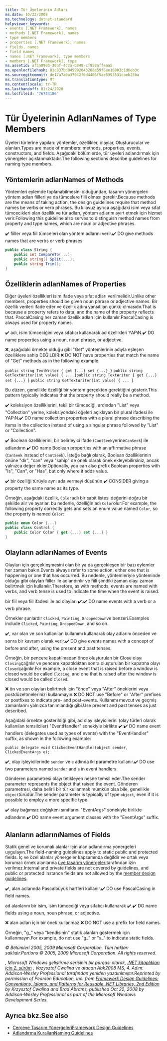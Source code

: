 ```yaml
---
title: Tür Üyelerinin Adları
ms.date: 10/22/2008
ms.technology: dotnet-standard
helpviewer_keywords:
- events [.NET Framework], names
- methods [.NET Framework], names
- type members
- properties [.NET Framework], names
- fields, names
- field names
- names [.NET Framework], type members
- members [.NET Framework], type
ms.assetid: af5a0903-36af-4c2a-b848-cf959affeaa5
ms.openlocfilehash: 81c837bd045992043208a59f6ee16803c1d6eb3c
ms.sourcegitcommit: de17a7a0a37042f0d4406f5ae5393531caeb25ba
ms.translationtype: MT
ms.contentlocale: tr-TR
ms.lasthandoff: 01/24/2020
ms.locfileid: "76744186"
---
```

# <a name="names-of-type-members"></a><span data-ttu-id="bafe7-102">Tür Üyelerinin Adları</span><span class="sxs-lookup"><span data-stu-id="bafe7-102">Names of Type Members</span></span>
<span data-ttu-id="bafe7-103">Üyeleri türlerine yapılan: yöntemler, özellikler, olaylar, Oluşturucular ve alanları.</span><span class="sxs-lookup"><span data-stu-id="bafe7-103">Types are made of members: methods, properties, events, constructors, and fields.</span></span> <span data-ttu-id="bafe7-104">Aşağıdaki bölümlerde, tür üyeleri adlandırmak için yönergeler açıklanmaktadır.</span><span class="sxs-lookup"><span data-stu-id="bafe7-104">The following sections describe guidelines for naming type members.</span></span>

## <a name="names-of-methods"></a><span data-ttu-id="bafe7-105">Yöntemlerin adları</span><span class="sxs-lookup"><span data-stu-id="bafe7-105">Names of Methods</span></span>
 <span data-ttu-id="bafe7-106">Yöntemleri eylemde toplanabilmesini olduğundan, tasarım yönergeleri yöntem adları fiilleri ya da tümcelere fiili olması gerekir.</span><span class="sxs-lookup"><span data-stu-id="bafe7-106">Because methods are the means of taking action, the design guidelines require that method names be verbs or verb phrases.</span></span> <span data-ttu-id="bafe7-107">Bu kılavuz ayrıca aşağıdaki isim veya sıfat tümcecikleri olan özellik ve tür adları, yöntem adlarını ayırt etmek için hizmet verir.</span><span class="sxs-lookup"><span data-stu-id="bafe7-107">Following this guideline also serves to distinguish method names from property and type names, which are noun or adjective phrases.</span></span>

 <span data-ttu-id="bafe7-108">✔️ fiiller veya fiil tümceleri olan yöntem adlarını verir.</span><span class="sxs-lookup"><span data-stu-id="bafe7-108">✔️ DO give methods names that are verbs or verb phrases.</span></span>

```csharp
public class String {
    public int CompareTo(...);
    public string[] Split(...);
    public string Trim();
}
```

## <a name="names-of-properties"></a><span data-ttu-id="bafe7-109">Özelliklerin adları</span><span class="sxs-lookup"><span data-stu-id="bafe7-109">Names of Properties</span></span>
 <span data-ttu-id="bafe7-110">Diğer üyeleri özellikleri isim ifade veya sıfat adları verilmelidir.</span><span class="sxs-lookup"><span data-stu-id="bafe7-110">Unlike other members, properties should be given noun phrase or adjective names.</span></span> <span data-ttu-id="bafe7-111">Bir özellik verileri ifade eder ve özellik adını yansıtılan çünkü olmasıdır.</span><span class="sxs-lookup"><span data-stu-id="bafe7-111">That is because a property refers to data, and the name of the property reflects that.</span></span> <span data-ttu-id="bafe7-112">PascalCasing her zaman özellik adları için kullanılır.</span><span class="sxs-lookup"><span data-stu-id="bafe7-112">PascalCasing is always used for property names.</span></span>

 <span data-ttu-id="bafe7-113">✔️ adı, isim tümceciğini veya sıfatıcı kullanarak ad özellikleri YAPıN.</span><span class="sxs-lookup"><span data-stu-id="bafe7-113">✔️ DO name properties using a noun, noun phrase, or adjective.</span></span>

 <span data-ttu-id="bafe7-114">❌, aşağıdaki örnekte olduğu gibi "Get" yöntemlerinin adıyla eşleşen özelliklere sahip DEĞILDIR:</span><span class="sxs-lookup"><span data-stu-id="bafe7-114">❌ DO NOT have properties that match the name of "Get" methods as in the following example:</span></span>

 <span data-ttu-id="bafe7-115">`public string TextWriter { get {...} set {...} }` `public string GetTextWriter(int value) { ... }`</span><span class="sxs-lookup"><span data-stu-id="bafe7-115">`public string TextWriter { get {...} set {...} }` `public string GetTextWriter(int value) { ... }`</span></span>

 <span data-ttu-id="bafe7-116">Bu düzen, genellikle özelliği bir yöntem gerçekten gerektiğini gösterir.</span><span class="sxs-lookup"><span data-stu-id="bafe7-116">This pattern typically indicates that the property should really be a method.</span></span>

 <span data-ttu-id="bafe7-117">✔️ koleksiyon özelliklerini, tekil bir tümceciği, ardından "List" veya "Collection" yerine, koleksiyondaki öğeleri açıklayan bir plural ifadesi ile YAPıN.</span><span class="sxs-lookup"><span data-stu-id="bafe7-117">✔️ DO name collection properties with a plural phrase describing the items in the collection instead of using a singular phrase followed by "List" or "Collection".</span></span>

 <span data-ttu-id="bafe7-118">✔️ Boolean özelliklerini, bir belirleyici ifade (`CantSeek`yerine`CanSeek`) ile adlandırın.</span><span class="sxs-lookup"><span data-stu-id="bafe7-118">✔️ DO name Boolean properties with an affirmative phrase (`CanSeek` instead of `CantSeek`).</span></span> <span data-ttu-id="bafe7-119">İsteğe bağlı olarak, Boolean özelliklerinin önüne "dir", "can" veya "sahip" de önek olarak önek ekleyebilirsiniz, ancak yalnızca değer ekler.</span><span class="sxs-lookup"><span data-stu-id="bafe7-119">Optionally, you can also prefix Boolean properties with "Is", "Can", or "Has", but only where it adds value.</span></span>

 <span data-ttu-id="bafe7-120">✔️ bir özelliği türüyle aynı ada vermeyi düşünün.</span><span class="sxs-lookup"><span data-stu-id="bafe7-120">✔️ CONSIDER giving a property the same name as its type.</span></span>

 <span data-ttu-id="bafe7-121">Örneğin, aşağıdaki özellik, `Color`adlı bir sabit listesi değerini doğru bir şekilde alır ve ayarlar. bu nedenle, özelliğin adı `Color`olur:</span><span class="sxs-lookup"><span data-stu-id="bafe7-121">For example, the following property correctly gets and sets an enum value named `Color`, so the property is named `Color`:</span></span>

```csharp
public enum Color {...}
public class Control {
    public Color Color { get {...} set {...} }
}
```

## <a name="names-of-events"></a><span data-ttu-id="bafe7-122">Olayların adları</span><span class="sxs-lookup"><span data-stu-id="bafe7-122">Names of Events</span></span>
 <span data-ttu-id="bafe7-123">Olayları için gerçekleşmesini olan bir ya da gerçekleşen bir bazı eylemler her zaman bakın.</span><span class="sxs-lookup"><span data-stu-id="bafe7-123">Events always refer to some action, either one that is happening or one that has occurred.</span></span> <span data-ttu-id="bafe7-124">Bu nedenle, yöntemleriyle yönteminde olduğu gibi olayları fiiller ile adlandırılır ve fiili şimdiki zaman olayı zaman belirtmek için kullanılır.</span><span class="sxs-lookup"><span data-stu-id="bafe7-124">Therefore, as with methods, events are named with verbs, and verb tense is used to indicate the time when the event is raised.</span></span>

 <span data-ttu-id="bafe7-125">bir fiil veya fiil ifadesi ile ad olayları ✔️.</span><span class="sxs-lookup"><span data-stu-id="bafe7-125">✔️ DO name events with a verb or a verb phrase.</span></span>

 <span data-ttu-id="bafe7-126">Örnekler şunlardır `Clicked`, `Painting`, `DroppedDown`ve benzeri.</span><span class="sxs-lookup"><span data-stu-id="bafe7-126">Examples include `Clicked`, `Painting`, `DroppedDown`, and so on.</span></span>

 <span data-ttu-id="bafe7-127">✔️, var olan ve son kullanılan kullanımı kullanarak olay adlarını önceden ve sonra bir kavram olarak verir.</span><span class="sxs-lookup"><span data-stu-id="bafe7-127">✔️ DO give events names with a concept of before and after, using the present and past tenses.</span></span>

 <span data-ttu-id="bafe7-128">Örneğin, bir pencere kapatılmadan önce oluşturulan bir Close olayı `Closing`çağrılır ve pencere kapatıldıktan sonra oluşturulan bir kapatma olayı `Closed`çağırılır.</span><span class="sxs-lookup"><span data-stu-id="bafe7-128">For example, a close event that is raised before a window is closed would be called `Closing`, and one that is raised after the window is closed would be called `Closed`.</span></span>

 <span data-ttu-id="bafe7-129">❌ ön ve son olayları belirtmek için "önce" veya "After" öneklerini veya postdüzeltmelerinizi kullanmayın.</span><span class="sxs-lookup"><span data-stu-id="bafe7-129">❌ DO NOT use "Before" or "After" prefixes or postfixes to indicate pre- and post-events.</span></span> <span data-ttu-id="bafe7-130">Kullanımı mevcut ve geçmiş zamanlarını yalnızca tanımlandığı gibi.</span><span class="sxs-lookup"><span data-stu-id="bafe7-130">Use present and past tenses as just described.</span></span>

 <span data-ttu-id="bafe7-131">Aşağıdaki örnekte gösterildiği gibi, ad olay işleyicilerini (olay türleri olarak kullanılan temsilciler) "EventHandler" sonekiyle birlikte ✔️:</span><span class="sxs-lookup"><span data-stu-id="bafe7-131">✔️ DO name event handlers (delegates used as types of events) with the "EventHandler" suffix, as shown in the following example:</span></span>

 `public delegate void ClickedEventHandler(object sender, ClickedEventArgs e);`

 <span data-ttu-id="bafe7-132">✔️, olay işleyicilerinde `sender` ve `e` adında iki parametre kullanır.</span><span class="sxs-lookup"><span data-stu-id="bafe7-132">✔️ DO use two parameters named `sender` and `e` in event handlers.</span></span>

 <span data-ttu-id="bafe7-133">Gönderen parametresi olayı tetikleyen nesne temsil eder.</span><span class="sxs-lookup"><span data-stu-id="bafe7-133">The sender parameter represents the object that raised the event.</span></span> <span data-ttu-id="bafe7-134">Gönderen parametresi, daha belirli bir tür kullanmak mümkün olsa bile, genellikle `object`türüdür.</span><span class="sxs-lookup"><span data-stu-id="bafe7-134">The sender parameter is typically of type `object`, even if it is possible to employ a more specific type.</span></span>

 <span data-ttu-id="bafe7-135">✔️ olay bağımsız değişkeni sınıflarını "EventArgs" sonekiyle birlikte adlandırın.</span><span class="sxs-lookup"><span data-stu-id="bafe7-135">✔️ DO name event argument classes with the "EventArgs" suffix.</span></span>

## <a name="names-of-fields"></a><span data-ttu-id="bafe7-136">Alanların adlarını</span><span class="sxs-lookup"><span data-stu-id="bafe7-136">Names of Fields</span></span>
 <span data-ttu-id="bafe7-137">Statik genel ve korumalı alanlar için alan adlandırma yönergeleri uygulayın.</span><span class="sxs-lookup"><span data-stu-id="bafe7-137">The field-naming guidelines apply to static public and protected fields.</span></span> <span data-ttu-id="bafe7-138">İç ve özel alanlar yönergeler kapsamında değildir ve ortak veya korumalı örnek alanlarına [üye tasarım yönergeleri](../../../docs/standard/design-guidelines/member.md)tarafından izin verilmez.</span><span class="sxs-lookup"><span data-stu-id="bafe7-138">Internal and private fields are not covered by guidelines, and public or protected instance fields are not allowed by the [member design guidelines](../../../docs/standard/design-guidelines/member.md).</span></span>

 <span data-ttu-id="bafe7-139">✔️, alan adlarında Pascalbüyük harfleri kullanır.</span><span class="sxs-lookup"><span data-stu-id="bafe7-139">✔️ DO use PascalCasing in field names.</span></span>

 <span data-ttu-id="bafe7-140">ad alanlarını bir isim, isim tümceciği veya sıfatıcı kullanarak ✔️.</span><span class="sxs-lookup"><span data-stu-id="bafe7-140">✔️ DO name fields using a noun, noun phrase, or adjective.</span></span>

 <span data-ttu-id="bafe7-141">❌ alan adları için bir önek kullanmaz.</span><span class="sxs-lookup"><span data-stu-id="bafe7-141">❌ DO NOT use a prefix for field names.</span></span>

 <span data-ttu-id="bafe7-142">Örneğin, "g_" veya "kendisinin" statik alanları göstermek için kullanmayın.</span><span class="sxs-lookup"><span data-stu-id="bafe7-142">For example, do not use "g_" or "s_" to indicate static fields.</span></span>

 <span data-ttu-id="bafe7-143">*© Bölümleri 2005, 2009 Microsoft Corporation. Tüm hakları saklıdır.*</span><span class="sxs-lookup"><span data-stu-id="bafe7-143">*Portions © 2005, 2009 Microsoft Corporation. All rights reserved.*</span></span>

 <span data-ttu-id="bafe7-144">*, Microsoft Windows geliştirme serisinin bir parçası olarak, [.NET kitaplıkları için 2. sürüm](https://www.informit.com/store/framework-design-guidelines-conventions-idioms-and-9780321545619) , Vazysztof Cwalina ve atacan Abk2008 MS, 4. Adım: Addison-Wesley Professional tarafından yeniden yazdırılmıştır.*</span><span class="sxs-lookup"><span data-stu-id="bafe7-144">*Reprinted by permission of Pearson Education, Inc. from [Framework Design Guidelines: Conventions, Idioms, and Patterns for Reusable .NET Libraries, 2nd Edition](https://www.informit.com/store/framework-design-guidelines-conventions-idioms-and-9780321545619) by Krzysztof Cwalina and Brad Abrams, published Oct 22, 2008 by Addison-Wesley Professional as part of the Microsoft Windows Development Series.*</span></span>

## <a name="see-also"></a><span data-ttu-id="bafe7-145">Ayrıca bkz.</span><span class="sxs-lookup"><span data-stu-id="bafe7-145">See also</span></span>

- [<span data-ttu-id="bafe7-146">Çerçeve Tasarım Yönergeleri</span><span class="sxs-lookup"><span data-stu-id="bafe7-146">Framework Design Guidelines</span></span>](../../../docs/standard/design-guidelines/index.md)
- [<span data-ttu-id="bafe7-147">Adlandırma Kuralları</span><span class="sxs-lookup"><span data-stu-id="bafe7-147">Naming Guidelines</span></span>](../../../docs/standard/design-guidelines/naming-guidelines.md)
